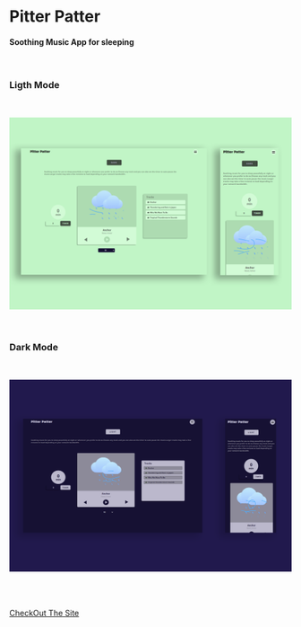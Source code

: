 # Pitter Patter

#### Soothing Music App for sleeping

<br>

### Ligth Mode

<br>

![Project Image](public/images/LightModePitterPatter.png)
<br>

<br>

### Dark Mode

<br>

![Project Image](public/images/DarkModePitterPatter.png)
<br>

<br>
<br>

[CheckOut The Site](https://pitter-patter.rumelshahriar.com/)
